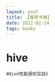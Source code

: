 ```yaml
---
layout: post
title: 【推荐书单】
date: 2022-02-24
tags: books
---  
```


# hive
```bash
《Hive性能调优实战》
```

# 
